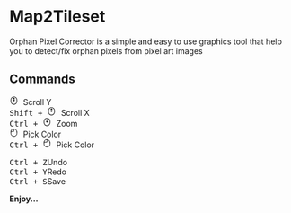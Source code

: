 # Map2Tileset

Orphan Pixel Corrector is a simple and easy to use graphics tool that help you to detect/fix orphan
pixels from pixel art images

## Commands

<kbd> 
    <?xml version="1.0" encoding="UTF-8"?><svg width="16px" height="16px" stroke-width="1.5"
        viewBox="0 0 24 24" fill="none" xmlns="http://www.w3.org/2000/svg" color="#000000">
        <path
            d="M12 5l.53-.53a.75.75 0 00-1.06 0L12 5zm0 8l-.53.53a.75.75 0 001.06 0L12 13zM9.47 6.47a.75.75 0 001.06 1.06L9.47 6.47zm4 1.06a.75.75 0 101.06-1.06l-1.06 1.06zm-2.94 2.94a.75.75 0 10-1.06 1.06l1.06-1.06zm4 1.06a.75.75 0 10-1.06-1.06l1.06 1.06zM3.25 10v4h1.5v-4h-1.5zm17.5 4v-4h-1.5v4h1.5zm-9.5-9v8h1.5V5h-1.5zm.22-.53l-2 2 1.06 1.06 2-2-1.06-1.06zm0 1.06l2 2 1.06-1.06-2-2-1.06 1.06zm1.06 6.94l-2-2-1.06 1.06 2 2 1.06-1.06zm0 1.06l2-2-1.06-1.06-2 2 1.06 1.06zM20.75 10A8.75 8.75 0 0012 1.25v1.5A7.25 7.25 0 0119.25 10h1.5zM12 22.75A8.75 8.75 0 0020.75 14h-1.5A7.25 7.25 0 0112 21.25v1.5zM3.25 14A8.75 8.75 0 0012 22.75v-1.5A7.25 7.25 0 014.75 14h-1.5zm1.5-4A7.25 7.25 0 0112 2.75v-1.5A8.75 8.75 0 003.25 10h1.5z"
            fill="#000000"></path>
    </svg>
</kbd>Scroll Y<br />
<kbd>Shift + 
    <?xml version="1.0" encoding="UTF-8"?><svg width="16px" height="16px" stroke-width="1.5"
        viewBox="0 0 24 24" fill="none" xmlns="http://www.w3.org/2000/svg" color="#000000">
        <path
            d="M12 5l.53-.53a.75.75 0 00-1.06 0L12 5zm0 8l-.53.53a.75.75 0 001.06 0L12 13zM9.47 6.47a.75.75 0 001.06 1.06L9.47 6.47zm4 1.06a.75.75 0 101.06-1.06l-1.06 1.06zm-2.94 2.94a.75.75 0 10-1.06 1.06l1.06-1.06zm4 1.06a.75.75 0 10-1.06-1.06l1.06 1.06zM3.25 10v4h1.5v-4h-1.5zm17.5 4v-4h-1.5v4h1.5zm-9.5-9v8h1.5V5h-1.5zm.22-.53l-2 2 1.06 1.06 2-2-1.06-1.06zm0 1.06l2 2 1.06-1.06-2-2-1.06 1.06zm1.06 6.94l-2-2-1.06 1.06 2 2 1.06-1.06zm0 1.06l2-2-1.06-1.06-2 2 1.06 1.06zM20.75 10A8.75 8.75 0 0012 1.25v1.5A7.25 7.25 0 0119.25 10h1.5zM12 22.75A8.75 8.75 0 0020.75 14h-1.5A7.25 7.25 0 0112 21.25v1.5zM3.25 14A8.75 8.75 0 0012 22.75v-1.5A7.25 7.25 0 014.75 14h-1.5zm1.5-4A7.25 7.25 0 0112 2.75v-1.5A8.75 8.75 0 003.25 10h1.5z"
            fill="#000000"></path>
    </svg>
</kbd>Scroll X<br />
<kbd>Ctrl + 
    <?xml version="1.0" encoding="UTF-8"?><svg width="16px" height="16px" stroke-width="1.5"
        viewBox="0 0 24 24" fill="none" xmlns="http://www.w3.org/2000/svg" color="#000000">
        <path
            d="M12 5l.53-.53a.75.75 0 00-1.06 0L12 5zm0 8l-.53.53a.75.75 0 001.06 0L12 13zM9.47 6.47a.75.75 0 001.06 1.06L9.47 6.47zm4 1.06a.75.75 0 101.06-1.06l-1.06 1.06zm-2.94 2.94a.75.75 0 10-1.06 1.06l1.06-1.06zm4 1.06a.75.75 0 10-1.06-1.06l1.06 1.06zM3.25 10v4h1.5v-4h-1.5zm17.5 4v-4h-1.5v4h1.5zm-9.5-9v8h1.5V5h-1.5zm.22-.53l-2 2 1.06 1.06 2-2-1.06-1.06zm0 1.06l2 2 1.06-1.06-2-2-1.06 1.06zm1.06 6.94l-2-2-1.06 1.06 2 2 1.06-1.06zm0 1.06l2-2-1.06-1.06-2 2 1.06 1.06zM20.75 10A8.75 8.75 0 0012 1.25v1.5A7.25 7.25 0 0119.25 10h1.5zM12 22.75A8.75 8.75 0 0020.75 14h-1.5A7.25 7.25 0 0112 21.25v1.5zM3.25 14A8.75 8.75 0 0012 22.75v-1.5A7.25 7.25 0 014.75 14h-1.5zm1.5-4A7.25 7.25 0 0112 2.75v-1.5A8.75 8.75 0 003.25 10h1.5z"
            fill="#000000"></path>
    </svg>
</kbd>Zoom<br />
<kbd> 
<?xml version="1.0" encoding="UTF-8"?><svg xmlns="http://www.w3.org/2000/svg" width="16px" height="16px" fill="none" stroke-width="1.5" viewBox="0 0 24 24" color="#000000"><path stroke="#000000" stroke-width="1.5" stroke-linecap="round" d="M20 10v4a8 8 0 1 1-16 0V9a7 7 0 0 1 7-7h1a8 8 0 0 1 8 8Z"></path><path stroke="#000000" stroke-width="1.5" stroke-linecap="round" d="M12 2v6.4a.6.6 0 0 1-.6.6H4"></path></svg>
</kbd>Pick Color<br />
<kbd>Ctrl + 
<?xml version="1.0" encoding="UTF-8"?><svg xmlns="http://www.w3.org/2000/svg" width="16px" height="16px" fill="none" stroke-width="1.5" viewBox="0 0 24 24" color="#000000"><path stroke="#000000" stroke-width="1.5" stroke-linecap="round" d="M20 10v4a8 8 0 1 1-16 0V9a7 7 0 0 1 7-7h1a8 8 0 0 1 8 8Z"></path><path stroke="#000000" stroke-width="1.5" stroke-linecap="round" d="M12 2v6.4a.6.6 0 0 1-.6.6H4"></path></svg>
</kbd>Pick Color

<kbd>Ctrl + Z</kbd>Undo<br />
<kbd>Ctrl + Y</kbd>Redo<br />
<kbd>Ctrl + S</kbd>Save<br />

<strong>Enjoy... </strong>
